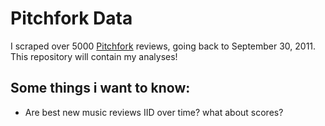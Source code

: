 # Pitchfork Data

I scraped over 5000 [Pitchfork](http://pitchfork.com/) reviews, going back to September 30, 2011. This repository will contain my analyses!

## Some things i want to know:

- Are best new music reviews IID over time? what about scores?